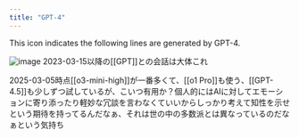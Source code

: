 ```yaml
---
title: "GPT-4"
---
```


This icon indicates the following lines are generated by GPT-4.

![image](https://gyazo.com/b6cb1decc85a1722cc7faf3cbcbe0c4d/thumb/1000)
2023-03-15以降の[[GPT]]との会話は大体これ

2025-03-05時点[[o3-mini-high]]が一番多くて、[[o1 Pro]]も使う、[[GPT-4.5]]も少しずつ試しているが、こいつ有用か？個人的にはAIに対してエモーションに寄り添ったり軽妙な冗談を言わなくていいからしっかり考えて知性を示せという期待を持ってるんだなぁ、それは世の中の多数派とは異なっているのだなぁという気持ち
